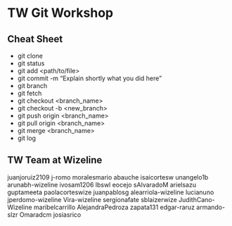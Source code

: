 # TW Git Workshop

## Cheat Sheet

* git clone
* git status
* git add <path/to/file>
* git commit -m “Explain shortly what you did here”
* git branch
* git fetch
* git checkout <branch_name>
* git checkout -b <new_branch>
* git push origin <branch_name>
* git pull origin <branch_name>
* git merge <branch_name>
* git log

## TW Team at Wizeline

juanjoruiz2109
j-romo
moralesmario
abauche
isaicortesw
unangelo1b
arunabh-wizeline
ivosam1206
lbswl
eocejo
sAlvaradoM
arielsazu
guptameeta
paolacorteswize
juanpablosg
alearriola-wizeline
lucianuno
jperdomo-wizeline
Vira-wizeline
sergionafate
sblaizerwize
JudithCano-Wizeline
maribelcarrillo
AlejandraPedroza
zapata131
edgar-raruz
armando-slzr
Omaradcm
josiasrico